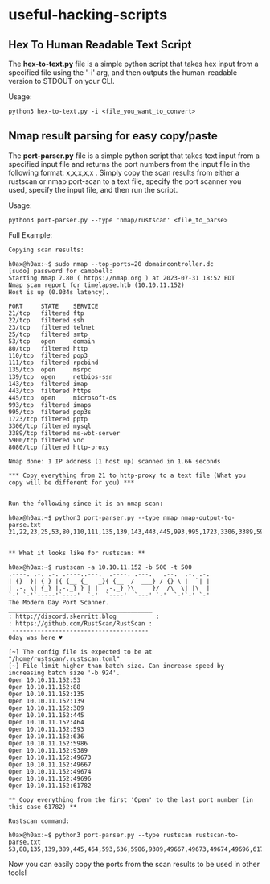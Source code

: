 # useful-hacking-scripts

## Hex To Human Readable Text Script

The __hex-to-text.py__ file is a simple python script that takes hex input from a specified file using the '-i' arg, and then outputs the human-readable version to STDOUT on your CLI.

Usage: 
```
python3 hex-to-text.py -i <file_you_want_to_convert>
```

## Nmap result parsing for easy copy/paste

The __port-parser.py__ file is a simple python script that takes text input from a specified input file and returns the port numbers from the input file in the following format: x,x,x,x,x . Simply copy the scan results from either a rustscan or nmap port-scan to a text file, specify the port scanner you used, specify the input file, and then run the script.

Usage:

```
python3 port-parser.py --type 'nmap/rustscan' <file_to_parse>
```

Full Example:

```
Copying scan results:

h0ax@h0ax:~$ sudo nmap --top-ports=20 domaincontroller.dc
[sudo] password for campbell: 
Starting Nmap 7.80 ( https://nmap.org ) at 2023-07-31 18:52 EDT
Nmap scan report for timelapse.htb (10.10.11.152)
Host is up (0.034s latency).

PORT     STATE    SERVICE
21/tcp   filtered ftp
22/tcp   filtered ssh
23/tcp   filtered telnet
25/tcp   filtered smtp
53/tcp   open     domain
80/tcp   filtered http
110/tcp  filtered pop3
111/tcp  filtered rpcbind
135/tcp  open     msrpc
139/tcp  open     netbios-ssn
143/tcp  filtered imap
443/tcp  filtered https
445/tcp  open     microsoft-ds
993/tcp  filtered imaps
995/tcp  filtered pop3s
1723/tcp filtered pptp
3306/tcp filtered mysql
3389/tcp filtered ms-wbt-server
5900/tcp filtered vnc
8080/tcp filtered http-proxy

Nmap done: 1 IP address (1 host up) scanned in 1.66 seconds

*** Copy everything from 21 to http-proxy to a text file (What you copy will be different for you) ***


Run the following since it is an nmap scan:

h0ax@h0ax:~$ python3 port-parser.py --type nmap nmap-output-to-parse.txt
21,22,23,25,53,80,110,111,135,139,143,443,445,993,995,1723,3306,3389,5900,8080


** What it looks like for rustscan: **

h0ax@h0ax:~$ rustscan -a 10.10.11.152 -b 500 -t 500
.----. .-. .-. .----..---.  .----. .---.   .--.  .-. .-.
| {}  }| { } |{ {__ {_   _}{ {__  /  ___} / {} \ |  `| |
| .-. \| {_} |.-._} } | |  .-._} }\     }/  /\  \| |\  |
`-' `-'`-----'`----'  `-'  `----'  `---' `-'  `-'`-' `-'
The Modern Day Port Scanner.
________________________________________
: http://discord.skerritt.blog           :
: https://github.com/RustScan/RustScan :
 --------------------------------------
0day was here ♥

[~] The config file is expected to be at "/home/rustscan/.rustscan.toml"
[~] File limit higher than batch size. Can increase speed by increasing batch size '-b 924'.
Open 10.10.11.152:53
Open 10.10.11.152:88
Open 10.10.11.152:135
Open 10.10.11.152:139
Open 10.10.11.152:389
Open 10.10.11.152:445
Open 10.10.11.152:464
Open 10.10.11.152:593
Open 10.10.11.152:636
Open 10.10.11.152:5986
Open 10.10.11.152:9389
Open 10.10.11.152:49673
Open 10.10.11.152:49667
Open 10.10.11.152:49674
Open 10.10.11.152:49696
Open 10.10.11.152:61782

** Copy everything from the first 'Open' to the last port number (in this case 61782) **

Rustscan command:

h0ax@h0ax:~$ python3 port-parser.py --type rustscan rustscan-to-parse.txt 
53,88,135,139,389,445,464,593,636,5986,9389,49667,49673,49674,49696,61782

```

Now you can easily copy the ports from the scan results to be used in other tools!